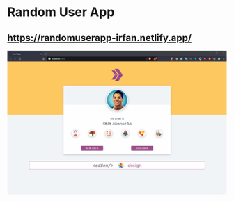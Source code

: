 # Random User App 

## https://randomuserapp-irfan.netlify.app/

![Project 004 Snapshot](random-user-app.gif)
